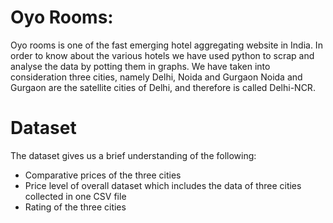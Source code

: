 # Oyo Rooms:
Oyo rooms is one of the fast emerging hotel aggregating website in India. In order to know about the various hotels we have used python to scrap and analyse the data by potting them in graphs.
We have taken into consideration three cities, namely Delhi, Noida and Gurgaon
Noida and Gurgaon are the satellite cities of Delhi, and therefore is called Delhi-NCR.

# Dataset
The dataset gives us a brief understanding of the following:

* Comparative prices of the three cities
* Price level of overall dataset which includes the data of three cities collected in one CSV file
* Rating of the three cities

